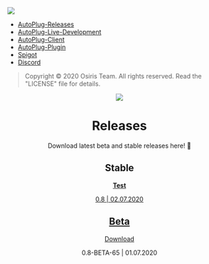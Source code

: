 ![](https://rapidus-info.webnode.com/_files/200000003-4d08d4d08f/AutoPlug%20GitHub%20Header%20800x80.png)
- [AutoPlug-Releases](https://github.com/Osiris-Team/AutoPlug-Releases)
- [AutoPlug-Live-Development](https://trello.com/b/zC8MKgEe/autoplug-development)
- [AutoPlug-Client](https://github.com/Osiris-Team/AutoPlug-Client)
- [AutoPlug-Plugin](https://github.com/Osiris-Team/AutoPlug-Plugin)
- [Spigot](https://www.spigotmc.org/members/osiristeam.935748/)
- [Discord](https://discord.com/invite/GGNmtCC)
 
 > Copyright ©️ 2020 Osiris Team. All rights reserved. Read the "LICENSE" file for details.
 
<div align="center">
<div>
 <img src="https://i.imgur.com/BMpvtWP.png">
 
<h1>Releases</h1>
<p>Download latest beta and stable releases here! 💙</p>

<h2>Stable</h2>
<p style="color:green;font-weight:bold"><a href="https://github.com/Osiris-Team/AutoPlug-Releases/raw/master/autoplug-latest.zip">Test</p>
<p>0.8 | 02.07.2020</p>

<h2>Beta</h2>
<a href="https://github.com/Osiris-Team/AutoPlug-Releases/raw/master/beta-builds/autoplug-v0.8-BETA-65.zip">Download</a>
<p>0.8-BETA-65 | 01.07.2020</p>

</div>

